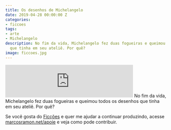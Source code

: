 ```yaml
---
title: Os desenhos de Michelangelo
date: 2019-04-28 00:00:00 Z
categories:
- ficcoes
tags:
- arte
- Michelangelo
description: No fim da vida, Michelangelo fez duas fogueiras e queimou todos os desenhos
  que tinha em seu ateliê. Por quê?
image: ficcoes.jpg
---
```


<iframe src="https://anchor.fm/podcastficcoes/embed/episodes/Os-desenhos-de-Michelangelo-e3sckh" height="102px" width="400px" frameborder="0" scrolling="no"></iframe>
No fim da vida, Michelangelo fez duas fogueiras e queimou todos os desenhos que tinha em seu ateliê. Por quê?

Se você gosta do [Ficções](https://marcosramon.net/ficcoes/) e quer me ajudar a continuar produzindo, acesse [marcosramon.net/apoie](https://marcosramon.net/apoie/) e veja como pode contribuir. 

